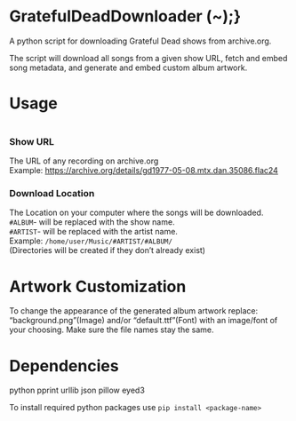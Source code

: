 # GratefulDeadDownloader (~);}
A python script for downloading Grateful Dead shows from archive.org.<br>

The script will download all songs from a given show URL, fetch and embed song metadata, and generate and embed custom album artwork.

# Usage
```$ python gdDownload.py <Show URL> <Download Location>
```
### Show URL
The URL of any recording on archive.org<br>
Example: https://archive.org/details/gd1977-05-08.mtx.dan.35086.flac24

### Download Location
The Location on your computer where the songs will be downloaded.<br>
```#ALBUM```- will be replaced with the show name.<br>
```#ARTIST```- will be replaced with the artist name.<br>
Example: ```/home/user/Music/#ARTIST/#ALBUM/```<br>
(Directories will be created if they don’t already exist)<br>

# Artwork Customization

To change the appearance of the generated album artwork replace: “background.png”(Image) and/or “default.ttf”(Font) with an image/font of your choosing. Make sure the file names stay the same.

# Dependencies 

python 
pprint
urllib
json
pillow
eyed3

To install required python packages use ```pip install <package-name>```





